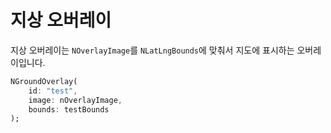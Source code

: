 # 지상 오버레이

지상 오버레이는 `NOverlayImage`를 `NLatLngBounds`에 맞춰서 지도에 표시하는 오버레이입니다.


```dart
NGroundOverlay(
    id: "test",
    image: nOverlayImage,
    bounds: testBounds
);
```
